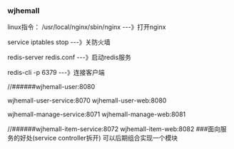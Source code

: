 ### wjhemall
linux指令：
/usr/local/nginx/sbin/nginx ---》打开nginx

service  iptables stop  ---》关防火墙

redis-server redis.conf   ---》启动redis服务

 redis-cli -p 6379 ---》连接客户端
 

//######wjhemall-user:8080

wjhemall-user-service:8070
wjhemall-user-web:8080

wjhemall-manage-service:8071
wjhemall-manage-web:8081

//######wjhemall-item-service:8072 
wjhemall-item-web:8082
###面向服务的好处(service controller拆开) 可以后期组合实现一个模块